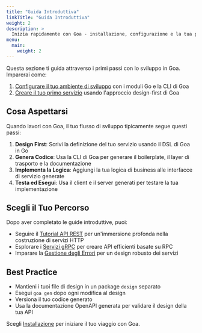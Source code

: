 ```yaml
---
title: "Guida Introduttiva"
linkTitle: "Guida Introduttiva"
weight: 2
description: >
  Inizia rapidamente con Goa - installazione, configurazione e la tua prima API.
menu:
  main:
    weight: 2
---
```


Questa sezione ti guida attraverso i primi passi con lo sviluppo in Goa. Imparerai come:

1. [Configurare il tuo ambiente di sviluppo](./1-installation/) con i moduli Go e la CLI di Goa
2. [Creare il tuo primo servizio](./2-first-service/) usando l'approccio design-first di Goa

## Cosa Aspettarsi

Quando lavori con Goa, il tuo flusso di sviluppo tipicamente segue questi passi:

1. **Design First**: Scrivi la definizione del tuo servizio usando il DSL di Goa in Go
2. **Genera Codice**: Usa la CLI di Goa per generare il boilerplate, il layer di trasporto e la documentazione
3. **Implementa la Logica**: Aggiungi la tua logica di business alle interfacce di servizio generate
4. **Testa ed Esegui**: Usa il client e il server generati per testare la tua implementazione

## Scegli il Tuo Percorso

Dopo aver completato le guide introduttive, puoi:

- Seguire il [Tutorial API REST](../3-tutorials/1-rest-api/) per un'immersione profonda nella costruzione di servizi HTTP
- Esplorare i [Servizi gRPC](../3-tutorials/2-grpc-service/) per creare API efficienti basate su RPC
- Imparare la [Gestione degli Errori](../3-tutorials/3-error-handling/) per un design robusto dei servizi

## Best Practice

- Mantieni i tuoi file di design in un package `design` separato
- Esegui `goa gen` dopo ogni modifica al design
- Versiona il tuo codice generato
- Usa la documentazione OpenAPI generata per validare il design della tua API

Scegli [Installazione](./1-installation/) per iniziare il tuo viaggio con Goa. 